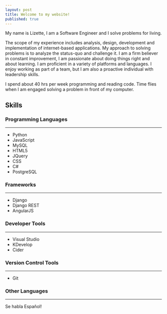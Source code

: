 ```yaml
---
layout: post
title: Welcome to my website!
published: true
---
```


My name is Lizette, I am a Software Engineer and I solve problems for living. 

The scope of my experience includes analysis, design, development and implementation of internet-based applications. My approach to solving problems is to analyze the status-quo and challenge it. I am a firm believer in constant improvement, I am passionate about doing things right and about learning. I am proficient in a variety of platforms and languages. I enjoy working as part of a team, but I am also a proactive individual with leadership skills. 

I spend about 40 hrs per week programming and reading code. Time flies when I am engaged solving a problem in front of my computer.


## Skills

### Programming Languages 
--------------------  
- Python
- JavaScript
- MySQL
- HTML5
- JQuery
- CSS
- C#
- PostgreSQL

### Frameworks
--------------------  
- Django
- Django REST
- AngularJS

### Developer Tools
--------------------  
- Visual Studio
- KDevelop
- Cider

### Version Control Tools
--------------------  
- Git

### Other Languages
-------------------
Se habla Español!












